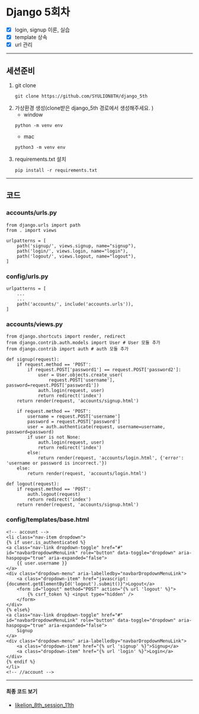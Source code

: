 # Django 5회차
- [x] login, signup 이론, 실습
- [x] template 상속
- [x] url 관리
---
## 세션준비
1. git clone
    ```
    git clone https://github.com/SYULION8TH/django_5th
    ```
2. 가상환경 생성(clone받은 django_5th 경로에서 생성해주세요. )
    - window
    ```
    python -m venv env
    ```
    - mac
    ```
    python3 -m venv env
    ```
3. requirements.txt 설치
    ```
    pip install -r requirements.txt
    ```
---
## 코드
### accounts/urls.py
```
from django.urls import path
from . import views

urlpatterns = [
    path('signup/', views.signup, name="signup"),
    path('login/', views.login, name="login"),
    path('logout/', views.logout, name="logout"),
]
```
### config/urls.py
```
urlpatterns = [
    ...
    ...
    path('accounts/', include('accounts.urls')),
]
```
### accounts/views.py
```
from django.shortcuts import render, redirect
from django.contrib.auth.models import User # User 모듈 추가
from django.contrib import auth # auth 모듈 추가
```
```
def signup(request):
    if request.method == 'POST':
        if request.POST['password1'] == request.POST['password2']:
            user = User.objects.create_user(
                request.POST['username'], password=request.POST['password1'])
            auth.login(request, user)
            return redirect('index')
    return render(request, 'accounts/signup.html')
```
```
    if request.method == 'POST':
        username = request.POST['username']
        password = request.POST['password']
        user = auth.authenticate(request, username=username, password=password)
        if user is not None:
            auth.login(request, user)
            return redirect('index')
        else:
            return render(request, 'accounts/login.html', {'error': 'username or password is incorrect.'})
    else:
        return render(request, 'accounts/login.html')
```
```
def logout(request):
    if request.method == 'POST':
        auth.logout(request)
        return redirect('index')
    return render(request, 'accounts/signup.html')
```
### config/templates/base.html
```
<!-- account -->
<li class="nav-item dropdown">
{% if user.is_authenticated %}
<a class="nav-link dropdown-toggle" href="#" id="navbarDropdownMenuLink" role="button" data-toggle="dropdown" aria-haspopup="true" aria-expanded="false">
    {{ user.username }}
</a>
<div class="dropdown-menu" aria-labelledby="navbarDropdownMenuLink">
    <a class="dropdown-item" href="javascript:{document.getElementById('logout').submit()}">Logout</a>
    <form id="logout" method="POST" action="{% url 'logout' %}">
        {% csrf_token %} <input type="hidden" />
    </form>
</div>
{% else%}
<a class="nav-link dropdown-toggle" href="#" id="navbarDropdownMenuLink" role="button" data-toggle="dropdown" aria-haspopup="true" aria-expanded="false">
    Signup
</a>
<div class="dropdown-menu" aria-labelledby="navbarDropdownMenuLink">
    <a class="dropdown-item" href="{% url 'signup' %}">Signup</a>
    <a class="dropdown-item" href="{% url 'login' %}">Login</a>
</div>
{% endif %}
</li>
<!-- //account -->
```
---
#### 최종 코드 보기
- [likelion_8th_session_11th](https://github.com/marobew/likelion_8th_session_11th)
